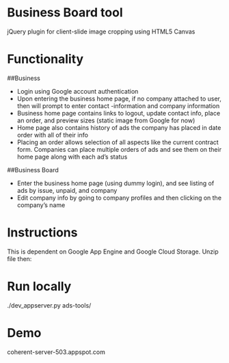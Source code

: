 Business Board tool
======
jQuery plugin for client-slide image cropping using HTML5 Canvas


Functionality
======
##Business
- Login using Google account authentication
- Upon entering the business home page, if no company attached to user, then will prompt to enter contact -information and company information
- Business home page contains links to logout, update contact info, place an order, and preview sizes (static image from Google for now)
- Home page also contains history of ads the company has placed in date order with all of their info
- Placing an order allows selection of all aspects like the current contract form. Companies can place multiple orders of ads and see them on their home page along with each ad’s status

##Business Board
- Enter the business home page (using dummy login), and see listing of ads by issue, unpaid, and company
- Edit company info by going to company profiles and then clicking on the company’s name




Instructions
======
This is dependent on Google App Engine and Google Cloud Storage. Unzip file then:
# Run locally
 ./dev_appserver.py ads-tools/


Demo
======
coherent-server-503.appspot.com